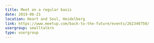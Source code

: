 ```yaml
---
title: Meet on a regular basis
date: 2019-06-21
location: Heart and Soul, Heidelberg
link: https://www.meetup.com/back-to-the-future/events/262340750/
usergroup: smalltalkrn
type: usergroup
---
```


